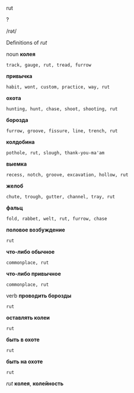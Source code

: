 rut

?

/rət/

Definitions of _rut_

noun
**колея**

    track, gauge, rut, tread, furrow
**привычка**

    habit, wont, custom, practice, way, rut
**охота**

    hunting, hunt, chase, shoot, shooting, rut
**борозда**

    furrow, groove, fissure, line, trench, rut
**колдобина**

    pothole, rut, slough, thank-you-ma'am
**выемка**

    recess, notch, groove, excavation, hollow, rut
**желоб**

    chute, trough, gutter, channel, tray, rut
**фальц**

    fold, rabbet, welt, rut, furrow, chase
**половое возбуждение**

    rut
**что-либо обычное**

    commonplace, rut
**что-либо привычное**

    commonplace, rut

verb
**проводить борозды**

    rut
**оставлять колеи**

    rut
**быть в охоте**

    rut
**быть на охоте**

    rut

_rut_
**колея**, **колейность**